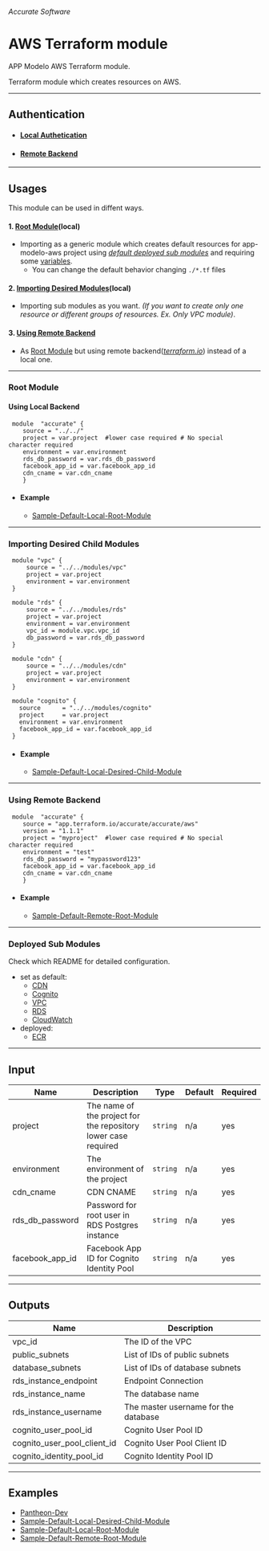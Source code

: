 
*Accurate Software*

# AWS Terraform module

APP Modelo AWS Terraform module.

Terraform module which creates resources on AWS.
____

## Authentication
- #### [Local Authetication](https://www.terraform.io/docs/providers/aws/index.html)
- #### [Remote Backend](https://www.terraform.io/docs/backends/types/remote.html)

____

## Usages
This module can be used in diffent ways.


####  1. [Root Module](#root-module)(local)
  - Importing as a generic module which creates default resources for app-modelo-aws project using [*default deployed sub modules*](#deployed-sub-modules) and requiring some [variables](#input).
    - You can change the default behavior changing ``./*.tf`` files
#### 2. [Importing Desired Modules](#importing-desired-child-modules)(local)
  - Importing sub modules as you want. *(If you want to create only one resource or different groups of resources. Ex. Only VPC module)*.
#### 3. [Using Remote Backend](#remote-backend)
   - As [Root Module](#root-module) but using remote backend([*terraform.io*](https://www.terraform.io/)) instead of a local one.

----

### Root Module

#### Using Local Backend

     module  "accurate" {    
        source = "../../"
        project = var.project  #lower case required # No special  character required
        environment = var.environment    
        rds_db_password = var.rds_db_password
        facebook_app_id = var.facebook_app_id
        cdn_cname = var.cdn_cname
        }

- #### Example
  -  [Sample-Default-Local-Root-Module](https://git.acclabs.com.br/gitlab/acc/aplicacao-modelo-aws/terraform-aws-accurate/tree/master/samples/default)


---
### Importing Desired Child Modules

     module "vpc" {
         source = "../../modules/vpc"
         project = var.project
         environment = var.environment
     }
     
     module "rds" {
         source = "../../modules/rds"
         project = var.project
         environment = var.environment
         vpc_id = module.vpc.vpc_id
         db_password = var.rds_db_password 
     }
     
     module "cdn" {
         source = "../../modules/cdn"
         project = var.project
         environment = var.environment
     }
     
     module "cognito" {
       source      = "../../modules/cognito"
       project     = var.project
       environment = var.environment
       facebook_app_id = var.facebook_app_id
     }
- #### Example
  -  [Sample-Default-Local-Desired-Child-Module](https://git.acclabs.com.br/gitlab/acc/aplicacao-modelo-aws/terraform-aws-accurate/tree/master/samples/default)

----

### Using Remote Backend
     module  "accurate" {    
        source = "app.terraform.io/accurate/accurate/aws"    
        version = "1.1.1"   
        project = "myproject"  #lower case required # No special  character required
        environment = "test"   
        rds_db_password = "mypassword123"
        facebook_app_id = var.facebook_app_id
        cdn_cname = var.cdn_cname
        }

- #### Example
  - [Sample-Default-Remote-Root-Module](https://git.acclabs.com.br/gitlab/acc/aplicacao-modelo-aws/terraform-aws-accurate/tree/master/samples/default)


___

### Deployed Sub Modules
Check which README for detailed configuration.
- set as default:
  - [CDN](./modules/cdn/README.md)
  - [Cognito](./modules/cognito/README.md)
  - [VPC](./modules/vpc/README.md)
  - [RDS](./modules/rds/README.md)
  - [CloudWatch](./modules/cloudwatch/README.md)
- deployed:
  - [ECR](./modules/ecr/README.md)


___


## Input
|  Name|Description   | Type | Default | Required
|--|--|--|--|--|
|  project| The name of the project for the repository lower case required | `string`| n/a | yes |
|  environment | The environment of the project | `string`| n/a | yes |
|  cdn_cname | CDN CNAME | `string`| n/a | yes |
|  rds_db_password | Password for root user in RDS Postgres instance | `string`| n/a | yes |
|  facebook_app_id | Facebook App ID for Cognito Identity Pool | `string`| n/a | yes |

___

## Outputs

|Name|Description  |
|--|--|
|vpc_id  | The ID of the VPC  |
|public_subnets  | List of IDs of public subnets  |
|database_subnets  | List of IDs of database subnets  |
|rds_instance_endpoint  | Endpoint Connection  |
|rds_instance_name  | The database name  |
|rds_instance_username  | The master username for the database  |
|cognito_user_pool_id | Cognito User Pool ID |
|cognito_user_pool_client_id | Cognito User Pool Client ID |
|cognito_identity_pool_id | Cognito Identity Pool ID |

____

## Examples
  - [Pantheon-Dev](https://git.acclabs.com.br/gitlab/acc/aplicacao-modelo-aws/src/tree/master/terraform/dev)
  - [Sample-Default-Local-Desired-Child-Module](https://git.acclabs.com.br/gitlab/acc/aplicacao-modelo-aws/terraform-aws-accurate/tree/master/samples/default)
  - [Sample-Default-Local-Root-Module](https://git.acclabs.com.br/gitlab/acc/aplicacao-modelo-aws/terraform-aws-accurate/tree/master/samples/default)
  - [Sample-Default-Remote-Root-Module](https://git.acclabs.com.br/gitlab/acc/aplicacao-modelo-aws/terraform-aws-accurate/tree/master/samples/default)